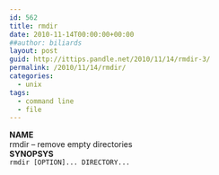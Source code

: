 ```yaml
---
id: 562
title: rmdir
date: 2010-11-14T00:00:00+00:00
##author: biliards
layout: post
guid: http://ittips.pandle.net/2010/11/14/rmdir-3/
permalink: /2010/11/14/rmdir/
categories:
  - unix
tags:
  - command line
  - file
---
```

**NAME**  
rmdir &#8211; remove empty directories  
**SYNOPSYS**  
`rmdir [OPTION]... DIRECTORY...`

